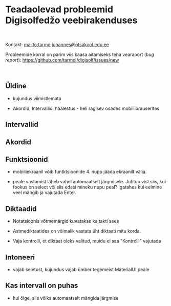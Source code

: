 # Teadaolevad probleemid Digisolfedžo veebirakenduses

<br>

Kontakt: <mailto:tarmo.johannes@otsakool.edu.ee> 

Probleemide korral on parim viis kaasa aitamiseks teha vearaport (_bug report_): <https://github.com/tarmoj/digisolf/issues/new>

<br>

## Üldine

- kujundus viimistlemata

- Akordid, Intervallid, häälestus -  heli ragisev osades mobiilibrauserites



##  Intervallid



## Akordid



## Funktsioonid


- mobiiliekraanil võib funtktsioonide 4. nupp jääda  ekraanilt välja.

- peale vastamist läheb vahel automaatselt järgmisele. Juhtub vist siis, kui fookus on select või siis edasi mineku nupu peal? Igatahes kui eelmine veel mängib ja vajutada Enter.


## Diktaadid

- Notatsioonis võtmemärgid kuvatakse ka takti sees

- Astmediktaatides on võimalik vastata üht diktaati mitu korda.

- Vaja kontrolli, et diktaat oleks valitud, muidu ei saa "Kontrolli" vajutada



## Intoneeri

- vajab seletust, kujundus vajab ümber tegemeist MaterialUI peale



## Kas intervall on puhas

- kui õige, siis võiks automaatselt mängida järgmise

